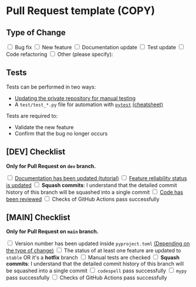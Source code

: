 # Pull Request template (COPY)

## Type of Change

<label><input type="checkbox"> Bug fix</label>
<label><input type="checkbox"> New feature</label>
<label><input type="checkbox"> Documentation update</label>
<label><input type="checkbox"> Test update</label>
<label><input type="checkbox"> Code refactoring</label>
<label><input type="checkbox"> Other (please specify):</label>

## Tests

Tests can be performed in two ways:

- [Updating the private repository for manual testing](https://traceratops.readthedocs.io/en/latest/contribute/checklist/manual_test_checklist.html)
- A `test/test_*.py` file for automation with [`pytest`](https://docs.pytest.org/en/stable/) [(cheatsheet)](https://cheatography.com/hvid2301/cheat-sheets/pytest-usage/)

Tests are required to:

- Validate the new feature
- Confirm that the bug no longer occurs

## [DEV] Checklist

**Only for Pull Request on `dev` branch.**

<label><input type="checkbox"> [Documentation has been updated (tutorial)](https://traceratops.readthedocs.io/en/latest/contribute/how_to_document.html)</label>
<label><input type="checkbox"> [Feature reliability status is updated](https://traceratops.readthedocs.io/en/latest/contribute/how_to_document.html#reliability-status)</label>
<label><input type="checkbox"> **Squash commits**: I understand that the detailed commit history of this branch will be squashed into a single commit</label>
<label><input type="checkbox"> [Code has been reviewed](https://traceratops.readthedocs.io/en/latest/contribute/checklist/code_review.html)</label>
<label><input type="checkbox"> Checks of GitHub Actions pass successfully</label>

## [MAIN] Checklist

**Only for Pull Request on `main` branch.**

<label><input type="checkbox"> Version number has been updated inside `pyproject.toml` [(Depending on the type of change)](https://semver.org/)</label>
<label><input type="checkbox"> The status of at least one feature are updated to `stable` OR it's a **hotfix** branch</label>
<label><input type="checkbox"> Manual tests are checked</label>
<label><input type="checkbox"> **Squash commits**: I understand that the detailed commit history of this branch will be squashed into a single commit</label>
<label><input type="checkbox"> `codespell` pass successfully</label>
<label><input type="checkbox"> `mypy` pass successfully</label>
<label><input type="checkbox"> Checks of GitHub Actions pass successfully</label>
